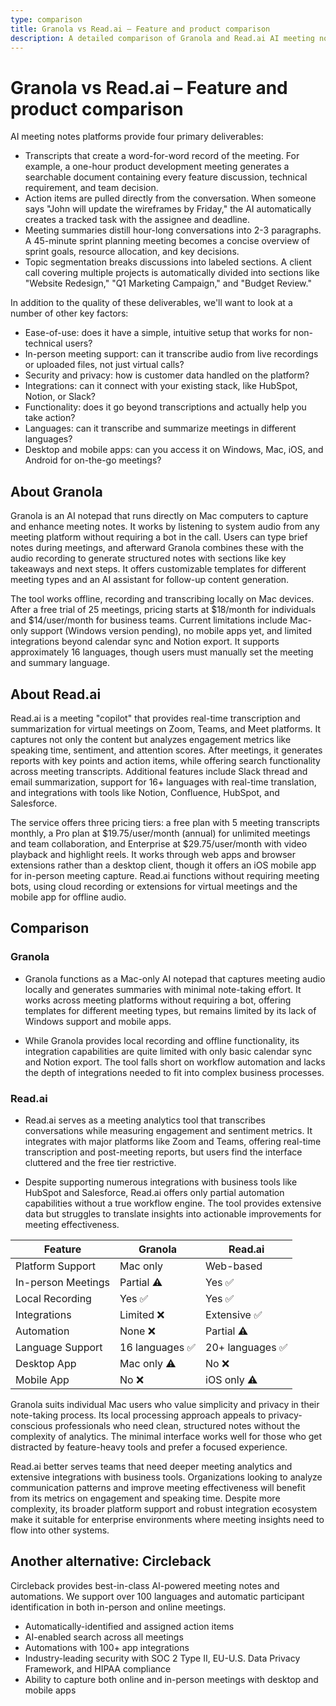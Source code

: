 ```yaml
---
type: comparison
title: Granola vs Read.ai – Feature and product comparison
description: A detailed comparison of Granola and Read.ai AI meeting notes platforms, examining transcripts, action items, meeting summaries, topic segmentation, ease-of-use, in-person meeting support, security, integrations, functionality, language support, and app availability.
---
```


# Granola vs Read.ai – Feature and product comparison

AI meeting notes platforms provide four primary deliverables:
* Transcripts that create a word-for-word record of the meeting. For example, a one-hour product development meeting generates a searchable document containing every feature discussion, technical requirement, and team decision.
* Action items are pulled directly from the conversation. When someone says "John will update the wireframes by Friday," the AI automatically creates a tracked task with the assignee and deadline.
* Meeting summaries distill hour-long conversations into 2-3 paragraphs. A 45-minute sprint planning meeting becomes a concise overview of sprint goals, resource allocation, and key decisions.
* Topic segmentation breaks discussions into labeled sections. A client call covering multiple projects is automatically divided into sections like "Website Redesign," "Q1 Marketing Campaign," and "Budget Review."

In addition to the quality of these deliverables, we'll want to look at a number of other key factors:
* Ease-of-use: does it have a simple, intuitive setup that works for non-technical users?
* In-person meeting support: can it transcribe audio from live recordings or uploaded files, not just virtual calls?
* Security and privacy: how is customer data handled on the platform?
* Integrations: can it connect with your existing stack, like HubSpot, Notion, or Slack?
* Functionality: does it go beyond transcriptions and actually help you take action?
* Languages: can it transcribe and summarize meetings in different languages?
* Desktop and mobile apps: can you access it on Windows, Mac, iOS, and Android for on-the-go meetings?

## About Granola
Granola is an AI notepad that runs directly on Mac computers to capture and enhance meeting notes. It works by listening to system audio from any meeting platform without requiring a bot in the call. Users can type brief notes during meetings, and afterward Granola combines these with the audio recording to generate structured notes with sections like key takeaways and next steps. It offers customizable templates for different meeting types and an AI assistant for follow-up content generation.

The tool works offline, recording and transcribing locally on Mac devices. After a free trial of 25 meetings, pricing starts at $18/month for individuals and $14/user/month for business teams. Current limitations include Mac-only support (Windows version pending), no mobile apps yet, and limited integrations beyond calendar sync and Notion export. It supports approximately 16 languages, though users must manually set the meeting and summary language.

## About Read.ai
Read.ai is a meeting "copilot" that provides real-time transcription and summarization for virtual meetings on Zoom, Teams, and Meet platforms. It captures not only the content but analyzes engagement metrics like speaking time, sentiment, and attention scores. After meetings, it generates reports with key points and action items, while offering search functionality across meeting transcripts. Additional features include Slack thread and email summarization, support for 16+ languages with real-time translation, and integrations with tools like Notion, Confluence, HubSpot, and Salesforce.

The service offers three pricing tiers: a free plan with 5 meeting transcripts monthly, a Pro plan at $19.75/user/month (annual) for unlimited meetings and team collaboration, and Enterprise at $29.75/user/month with video playback and highlight reels. It works through web apps and browser extensions rather than a desktop client, though it offers an iOS mobile app for in-person meeting capture. Read.ai functions without requiring meeting bots, using cloud recording or extensions for virtual meetings and the mobile app for offline audio.

## Comparison
### Granola

* Granola functions as a Mac-only AI notepad that captures meeting audio locally and generates summaries with minimal note-taking effort. It works across meeting platforms without requiring a bot, offering templates for different meeting types, but remains limited by its lack of Windows support and mobile apps.

* While Granola provides local recording and offline functionality, its integration capabilities are quite limited with only basic calendar sync and Notion export. The tool falls short on workflow automation and lacks the depth of integrations needed to fit into complex business processes.

### Read.ai

* Read.ai serves as a meeting analytics tool that transcribes conversations while measuring engagement and sentiment metrics. It integrates with major platforms like Zoom and Teams, offering real-time transcription and post-meeting reports, but users find the interface cluttered and the free tier restrictive.

* Despite supporting numerous integrations with business tools like HubSpot and Salesforce, Read.ai offers only partial automation capabilities without a true workflow engine. The tool provides extensive data but struggles to translate insights into actionable improvements for meeting effectiveness.

| Feature | Granola | Read.ai |
|---------|---------|---------|
| Platform Support | Mac only | Web-based |
| In-person Meetings | Partial ⚠️ | Yes ✅ |
| Local Recording | Yes ✅ | Yes ✅ |
| Integrations | Limited ❌ | Extensive ✅ |
| Automation | None ❌ | Partial ⚠️ |
| Language Support | 16 languages ✅ | 20+ languages ✅ |
| Desktop App | Mac only ⚠️ | No ❌ |
| Mobile App | No ❌ | iOS only ⚠️ |

Granola suits individual Mac users who value simplicity and privacy in their note-taking process. Its local processing approach appeals to privacy-conscious professionals who need clean, structured notes without the complexity of analytics. The minimal interface works well for those who get distracted by feature-heavy tools and prefer a focused experience.

Read.ai better serves teams that need deeper meeting analytics and extensive integrations with business tools. Organizations looking to analyze communication patterns and improve meeting effectiveness will benefit from its metrics on engagement and speaking time. Despite more complexity, its broader platform support and robust integration ecosystem make it suitable for enterprise environments where meeting insights need to flow into other systems.

## Another alternative: Circleback
Circleback provides best-in-class AI-powered meeting notes and automations. We support over 100 languages and automatic participant identification in both in-person and online meetings.
* Automatically-identified and assigned action items
* AI-enabled search across all meetings
* Automations with 100+ app integrations
* Industry-leading security with SOC 2 Type II, EU-U.S. Data Privacy Framework, and HIPAA compliance
* Ability to capture both online and in-person meetings with desktop and mobile apps